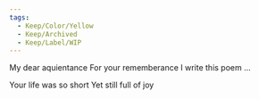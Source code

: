 ```yaml
---
tags:
  - Keep/Color/Yellow
  - Keep/Archived
  - Keep/Label/WIP
---
```


My dear aquientance
For your rememberance
I write this poem
...

Your life was so short
Yet still full of joy